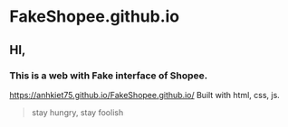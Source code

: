 # FakeShopee.github.io

## HI,

### This is a web with Fake interface of Shopee.
https://anhkiet75.github.io/FakeShopee.github.io/
Built with html, css, js.

> stay hungry, stay foolish
